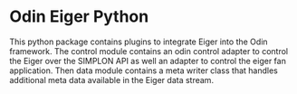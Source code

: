 # Odin Eiger Python

This python package contains plugins to integrate Eiger into the Odin framework. The
control module contains an odin control adapter to control the Eiger over the SIMPLON
API as well an adapter to control the eiger fan application. Then data module contains a
meta writer class that handles additional meta data available in the Eiger data stream.
